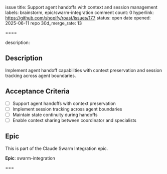 issue title: Support agent handoffs with context and session management
labels: brainstorm, epic/swarm-integration
comment count: 0
hyperlink: https://github.com/shopify/roast/issues/177
status: open
date opened: 2025-06-11
repo 30d_merge_rate: 13

====

description:
## Description
Implement agent handoff capabilities with context preservation and session tracking across agent boundaries.

## Acceptance Criteria
- [ ] Support agent handoffs with context preservation
- [ ] Implement session tracking across agent boundaries
- [ ] Maintain state continuity during handoffs
- [ ] Enable context sharing between coordinator and specialists

## Epic
This is part of the Claude Swarm Integration epic.

**Epic**: swarm-integration

===

